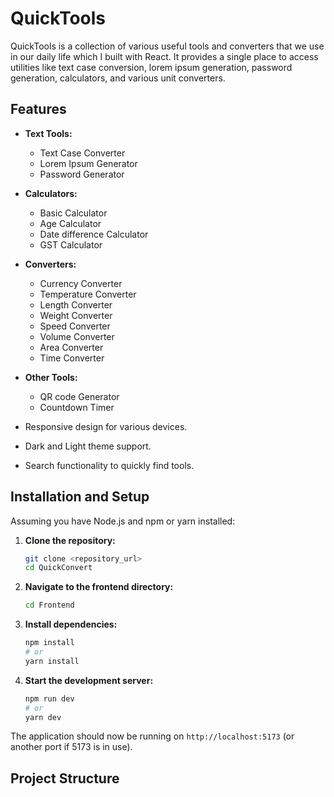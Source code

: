 # QuickTools

QuickTools is a collection of various useful tools and converters that we use in our daily life which I built with React. It provides a single place to access utilities like text case conversion, lorem ipsum generation, password generation, calculators, and various unit converters.

## Features

- **Text Tools:**
  - Text Case Converter
  - Lorem Ipsum Generator
  - Password Generator
- **Calculators:**
  - Basic Calculator
  - Age Calculator
  - Date difference Calculator
  - GST Calculator
- **Converters:**
  - Currency Converter
  - Temperature Converter
  - Length Converter
  - Weight Converter
  - Speed Converter
  - Volume Converter
  - Area Converter
  - Time Converter
- **Other Tools:**
  - QR code Generator
  - Countdown Timer
  
- Responsive design for various devices.
- Dark and Light theme support.
- Search functionality to quickly find tools.



## Installation and Setup

Assuming you have Node.js and npm or yarn installed:

1.  **Clone the repository:**
    ```bash
    git clone <repository_url>
    cd QuickConvert
    ```
2.  **Navigate to the frontend directory:**
    ```bash
    cd Frontend
    ```
3.  **Install dependencies:**
    ```bash
    npm install
    # or
    yarn install
    ```
4.  **Start the development server:**
    ```bash
    npm run dev
    # or
    yarn dev
    ```

The application should now be running on `http://localhost:5173` (or another port if 5173 is in use).

## Project Structure
